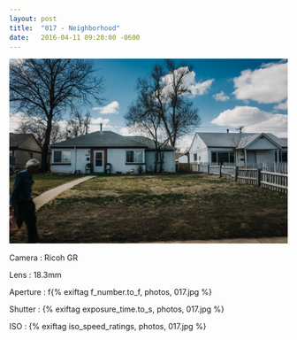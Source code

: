 ```yaml
---
layout: post
title:  "017 - Neighborhood"
date:   2016-04-11 09:20:00 -0600
---
```


![017 - Neighborhood](/photos/017.jpg)

Camera
: Ricoh GR

Lens
: 18.3mm

Aperture
: f{% exiftag f_number.to_f, photos, 017.jpg %}

Shutter
: {% exiftag exposure_time.to_s, photos, 017.jpg %}

ISO
: {% exiftag iso_speed_ratings, photos, 017.jpg %}
